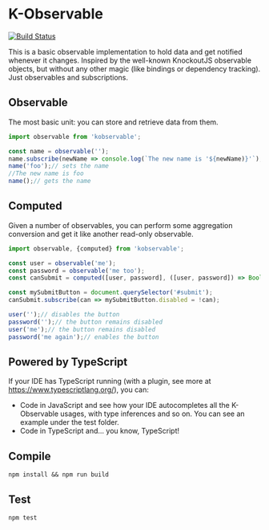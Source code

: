 # K-Observable

[![Build Status](https://travis-ci.org/SergioMorchon/kobservable.svg?branch=master)](https://travis-ci.org/SergioMorchon/kobservable)

This is a basic observable implementation to hold data and get notified whenever it changes.
Inspired by the well-known KnockoutJS observable objects, but without any other magic (like bindings or dependency tracking). Just observables and subscriptions.

## Observable

The most basic unit: you can store and retrieve data from them.

``` typescript
import observable from 'kobservable';

const name = observable('');
name.subscribe(newName => console.log(`The new name is '${newName)}'`);
name('foo');// sets the name
//The new name is foo
name();// gets the name
```

## Computed

Given a number of observables, you can perform some aggregation conversion and get it like another read-only observable.

``` typescript
import observable, {computed} from 'kobservable';

const user = observable('me');
const password = observable('me too');
const canSubmit = computed([user, password], ([user, password]) => Boolean(user && password));

const mySubmitButton = document.querySelector('#submit');
canSubmit.subscribe(can => mySubmitButton.disabled = !can);

user('');// disables the button
password('');// the button remains disabled
user('me');// the button remains disabled
password('me again');// enables the button
```

## Powered by TypeScript

If your IDE has TypeScript running (with a plugin, see more at https://www.typescriptlang.org/), you can:

- Code in JavaScript and see how your IDE autocompletes all the K-Observable usages, with type inferences and so on. You can see an example under the test folder.
- Code in TypeScript and... you know, TypeScript! 

## Compile

`npm install && npm run build`

## Test

`npm test`
